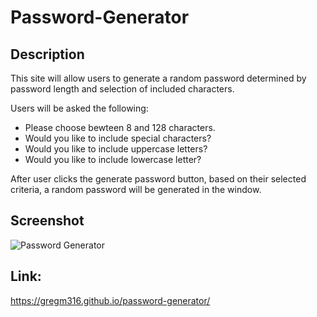 # Password-Generator

## Description
This site will allow users to generate a random password determined by password length and selection of included characters.

Users will be asked the following:
  * Please choose bewteen 8 and 128 characters.
  * Would you like to include special characters?
  * Would you like to include uppercase letters?
  * Would you like to include lowercase letter?

After user clicks the generate password button, based on their selected criteria, a random password will be generated in the window.


## Screenshot
![Password Generator](https://user-images.githubusercontent.com/104603148/169415566-f0d3b4d0-d7dd-462d-af56-a3e41fdfd0cc.png)


## Link:
https://gregm316.github.io/password-generator/
